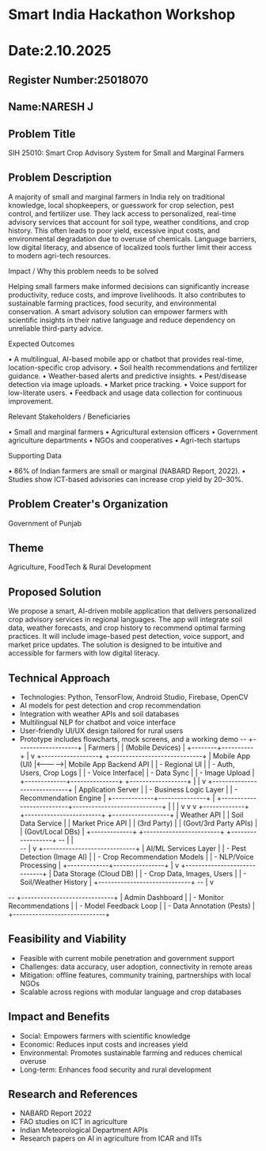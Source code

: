 # Smart India Hackathon Workshop
# Date:2.10.2025
## Register Number:25018070
## Name:NARESH J
## Problem Title
SIH 25010: Smart Crop Advisory System for Small and Marginal Farmers
## Problem Description
A majority of small and marginal farmers in India rely on traditional knowledge, local shopkeepers, or guesswork for crop selection, pest control, and fertilizer use. They lack access to personalized, real-time advisory services that account for soil type, weather conditions, and crop history. This often leads to poor yield, excessive input costs, and environmental degradation due to overuse of chemicals. Language barriers, low digital literacy, and absence of localized tools further limit their access to modern agri-tech resources.

Impact / Why this problem needs to be solved

Helping small farmers make informed decisions can significantly increase productivity, reduce costs, and improve livelihoods. It also contributes to sustainable farming practices, food security, and environmental conservation. A smart advisory solution can empower farmers with scientific insights in their native language and reduce dependency on unreliable third-party advice.

Expected Outcomes

• A multilingual, AI-based mobile app or chatbot that provides real-time, location-specific crop advisory.
• Soil health recommendations and fertilizer guidance.
• Weather-based alerts and predictive insights.
• Pest/disease detection via image uploads.
• Market price tracking.
• Voice support for low-literate users.
• Feedback and usage data collection for continuous improvement.

Relevant Stakeholders / Beneficiaries

• Small and marginal farmers
• Agricultural extension officers
• Government agriculture departments
• NGOs and cooperatives
• Agri-tech startups

Supporting Data

• 86% of Indian farmers are small or marginal (NABARD Report, 2022).
• Studies show ICT-based advisories can increase crop yield by 20–30%.

## Problem Creater's Organization
Government of Punjab

## Theme
Agriculture, FoodTech & Rural Development

## Proposed Solution
We propose a smart, AI-driven mobile application that delivers personalized crop advisory services in regional languages. The app will integrate soil data, weather forecasts, and crop history to recommend optimal farming practices. It will include image-based pest detection, voice support, and market price updates. The solution is designed to be intuitive and accessible for farmers with low digital literacy.

## Technical Approach
- Technologies: Python, TensorFlow, Android Studio, Firebase, OpenCV
- AI models for pest detection and crop recommendation
- Integration with weather APIs and soil databases
- Multilingual NLP for chatbot and voice interface
- User-friendly UI/UX design tailored for rural users
- Prototype includes flowcharts, mock screens, and a working demo
  --                                                +-------------------+
                                    |     Farmers       |
                                    | (Mobile Devices)  |
                                    +--------+----------+
                                             |
                                             v
+------------------+       +-----------------------------+
| Mobile App (UI)  |<----->|  Mobile App Backend API     |
| - Regional UI    |       |  - Auth, Users, Crop Logs   |
| - Voice Interface|       |  - Data Sync                |
| - Image Upload   |       +-------------+---------------+
+------------------+                     |
                                         |
                                         v
                    +-----------------------------+
                    |       Application Server     |
                    |  - Business Logic Layer      |
                    |  - Recommendation Engine     |
                    +-------------+---------------+
                                  |
       +--------------------------+----------------------------+
       |                           |                            |
       v                           v                            v
+-------------+        +------------------------+      +------------------+
| Weather API |        |  Soil Data Service     |      | Market Price API |
| (3rd Party) |        | (Govt/3rd Party APIs)  |      | (Govt/Local DBs) |
+-------------+        +------------------------+      +------------------+
--                                |
                                  |    
--                                |
                                  v
                    +-----------------------------+
                    |     AI/ML Services Layer     |
                    | - Pest Detection (Image AI)  |
                    | - Crop Recommendation Models |
                    | - NLP/Voice Processing       |
                    +-------------+----------------+
                                  |
                                  v
                    +-----------------------------+
                    |   Data Storage (Cloud DB)    |
                    | - Crop Data, Images, Users   |
                    | - Soil/Weather History       |
                    +-----------------------------+
--                                |
                                  v
                                   
--                   +-----------------------------+
                    |      Admin Dashboard         |
                    | - Monitor Recommendations    |
                    | - Model Feedback Loop        |
                    | - Data Annotation (Pests)    |
                    +-----------------------------+

  
 ## Feasibility and Viability
- Feasible with current mobile penetration and government support
- Challenges: data accuracy, user adoption, connectivity in remote areas
- Mitigation: offline features, community training, partnerships with local NGOs
- Scalable across regions with modular language and crop databases
## Impact and Benefits
- Social: Empowers farmers with scientific knowledge
- Economic: Reduces input costs and increases yield
- Environmental: Promotes sustainable farming and reduces chemical overuse
- Long-term: Enhances food security and rural development
## Research and References
- NABARD Report 2022
- FAO studies on ICT in agriculture
- Indian Meteorological Department APIs
- Research papers on AI in agriculture from ICAR and IITs
